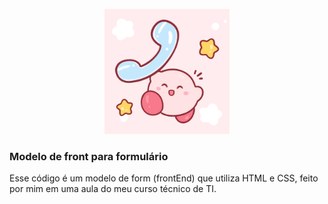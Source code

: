 <p align="center">
  <img src="formulario/logoo.png" alt="Logo" width="200" height="200">
</p>

<h3>Modelo de front para formulário</h3>

Esse código é um modelo de form (frontEnd) que utiliza HTML e CSS, feito por mim em uma aula do meu curso técnico de TI.
